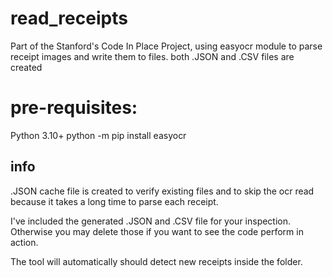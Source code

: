 # read_receipts
Part of the Stanford's Code In Place Project, using easyocr module to parse receipt images and write them to files.
both .JSON and .CSV files are created

# pre-requisites:
Python 3.10+
python -m pip install easyocr

## info
.JSON cache file is created to verify existing files and to skip the ocr read because it takes a long time to parse each receipt.

I've included the generated .JSON and .CSV file for your inspection. Otherwise you may delete those if you want to see the code 
perform in action.

The tool will automatically should detect new receipts inside the folder.
